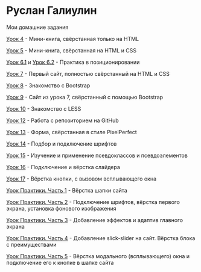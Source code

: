 

# Руслан Галиулин
Мои домашние задания

[Урок 4](https://galiulinruslan.github.io/lesson_4/ "Знакомство с основами HTML") - Мини-книга, свёрстанная только на HTML

[Урок 5](https://galiulinruslan.github.io/lesson_5/ "Знакомство с основами CSS") - Мини-книга, свёрстанная на HTML и CSS

[Урок 6.1](https://galiulinruslan.github.io/lesson_6.1/ "Позиционирование в CSS") и 
[Урок 6.2](https://galiulinruslan.github.io/lesson_6.2/ "Позиционирование в CSS") - Практика в позиционировании

[Урок 7](https://galiulinruslan.github.io/lesson_7/ "Верстка первого макета") - Первый сайт, полностью свёрстанный на HTML и CSS

[Урок 8](https://galiulinruslan.github.io/lesson_8/ "Подключение библиотеки bootstrap для быстрой верстки") - Знакомство с Bootstrap

[Урок 9](https://galiulinruslan.github.io/lesson_9/ "Верстка при помощи Bootstrap 3") - Сайт из урока 7, свёрстанный с помощью Bootstrap

[Урок 10](https://galiulinruslan.github.io/lesson_10/less/main.less "Препроцессор LESS для CSS") - Знакомство с LESS

[Урок 12](https://galiulinruslan.github.io/lesson_12/ "Хостинг от GitHub") - Работа с репозиторием на GitHub 

[Урок 13](https://galiulinruslan.github.io/lesson_13/ "PixelPerfect") - Форма, свёрстанная в стиле PixelPerfect 

[Урок 14](https://galiulinruslan.github.io/lesson_14/ "Подключение шрифтов") - Подбор и подключение шрифтов

[Урок 15](https://galiulinruslan.github.io/lesson_15/ "Псевдоклассы и псевдоэлементы") - Изучение и применение псевдоклассов и псевдоэлементов

[Урок 16](https://galiulinruslan.github.io/lesson_16/ "Слайдер на сайте") - Подключение и вёрстка слайдера

[Урок 17](https://galiulinruslan.github.io/lesson_17/ "Всплывающие окна") - Вёрстка кнопки, с вызовом всплывающего окна

[Урок Практики. Часть 1](https://galiulinruslan.github.io/lesson_practic_part_1/ "Подготовка файлов. Верстка шапки сайта.") - Вёрстка шапки сайта 

[Урок Практики. Часть 2](https://galiulinruslan.github.io/lesson_practic_part_2/ "Подключение шрифтов. Верстка первого экрана.") - Подключение шрифтов, вёрстка первого экрана, установка фонового изображения

[Урок Практики. Часть 3](https://galiulinruslan.github.io/lesson_practic_part_3/ "Эффекты при наведении и адаптив первого экрана.") - Добавление эффектов и адаптив главного экрана

[Урок Практики. Часть 4](https://galiulinruslan.github.io/lesson_practic_part_4/ "Верстка блока с преимуществами. Слайдер.") - Добавление slick-slider на сайт. Вёрстка блока с преимуществами

[Урок Практики. Часть 5](https://galiulinruslan.github.io/lesson_practic_part_5/ "Верстка всплывающих окон на сайте.") - Вёрстка модального (всплывающего) окна и подключение его к кнопке в шапке сайта

